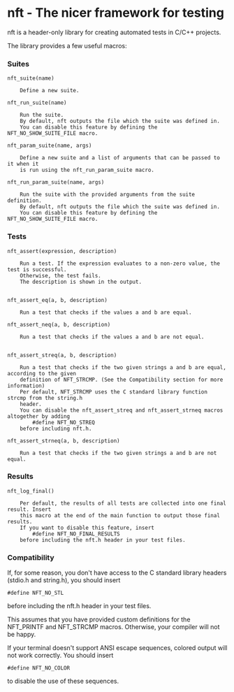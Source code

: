 # nft - The nicer framework for testing

nft is a header-only library for creating automated tests in C/C++ projects.

The library provides a few useful macros:

### Suites

```
nft_suite(name)
  
	Define a new suite. 

nft_run_suite(name)
  
	Run the suite.
	By default, nft outputs the file which the suite was defined in.
	You can disable this feature by defining the NFT_NO_SHOW_SUITE_FILE macro.

nft_param_suite(name, args)

	Define a new suite and a list of arguments that can be passed to it when it 
	is run using the nft_run_param_suite macro.

nft_run_param_suite(name, args)

	Run the suite with the provided arguments from the suite definition.
	By default, nft outputs the file which the suite was defined in.
	You can disable this feature by defining the NFT_NO_SHOW_SUITE_FILE macro.

```

### Tests

```
nft_assert(expression, description)

	Run a test. If the expression evaluates to a non-zero value, the test is successful. 
	Otherwise, the test fails.
	The description is shown in the output.


nft_assert_eq(a, b, description)

	Run a test that checks if the values a and b are equal.

nft_assert_neq(a, b, description)

	Run a test that checks if the values a and b are not equal.


nft_assert_streq(a, b, description)

	Run a test that checks if the two given strings a and b are equal, according to the given
	definition of NFT_STRCMP. (See the Compatibility section for more information)
	Per default, NFT_STRCMP uses the C standard library function strcmp from the string.h
	header.
	You can disable the nft_assert_streq and nft_assert_strneq macros altogether by adding
		#define NFT_NO_STREQ
	before including nft.h.

nft_assert_strneq(a, b, description)

	Run a test that checks if the two given strings a and b are not equal.

```

### Results

```
nft_log_final()

	Per default, the results of all tests are collected into one final result. Insert
	this macro at the end of the main function to output those final results.
	If you want to disable this feature, insert
		#define NFT_NO_FINAL_RESULTS
	before including the nft.h header in your test files.

```

### Compatibility

If, for some reason, you don't have access to the C standard library headers (stdio.h and string.h),
you should insert
```
#define NFT_NO_STL
```
before including the nft.h header in your test files.

This assumes that you have provided custom definitions for the NFT\_PRINTF and NFT\_STRCMP macros.
Otherwise, your compiler will not be happy.


If your terminal doesn't support ANSI escape sequences, colored output will not work correctly.
You should insert
```
#define NFT_NO_COLOR
```
to disable the use of these sequences.
